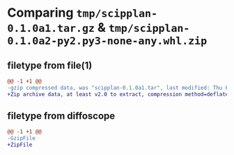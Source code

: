 # Comparing `tmp/scipplan-0.1.0a1.tar.gz` & `tmp/scipplan-0.1.0a2-py2.py3-none-any.whl.zip`

## filetype from file(1)

```diff
@@ -1 +1 @@
-gzip compressed data, was "scipplan-0.1.0a1.tar", last modified: Thu Feb 22 04:02:42 2024, max compression
+Zip archive data, at least v2.0 to extract, compression method=deflate
```

## filetype from diffoscope

```diff
@@ -1 +1 @@
-GzipFile
+ZipFile
```

